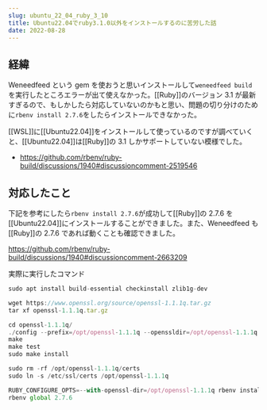 ```yaml
---
slug: ubuntu_22_04_ruby_3_10
title: Ubuntu22.04でruby3.1.0以外をインストールするのに苦労した話
date: 2022-08-28
---
```


## 経緯

Weneedfeed という gem を使おうと思いインストールして`weneedfeed build`を実行したところエラーが出て使えなかった。[[Ruby]]のバージョン 3.1 が最新すぎるので、もしかしたら対応していないのかもと思い、問題の切り分けのために`rbenv install 2.7.6`をしたらインストールできなかった。

[[WSL]]に[[Ubuntu22.04]]をインストールして使っているのですが調べていくと、[[Ubuntu22.04]]は[[Ruby]]の 3.1 しかサポートしていない模様でした。

- https://github.com/rbenv/ruby-build/discussions/1940#discussioncomment-2519546

## 対応したこと

下記を参考にしたら`rbenv install 2.7.6`が成功して[[Ruby]]の 2.7.6 を[[Ubuntu22.04]]にインストールすることができました。また、Weneedfeed も[[Ruby]]の 2.7.6 であれば動くことも確認できました。

https://github.com/rbenv/ruby-build/discussions/1940#discussioncomment-2663209

実際に実行したコマンド

```javascript
sudo apt install build-essential checkinstall zlib1g-dev

wget https://www.openssl.org/source/openssl-1.1.1q.tar.gz
tar xf openssl-1.1.1q.tar.gz

cd openssl-1.1.1q/
./config --prefix=/opt/openssl-1.1.1q --openssldir=/opt/openssl-1.1.1q shared zlib
make
make test
sudo make install

sudo rm -rf /opt/openssl-1.1.1q/certs
sudo ln -s /etc/ssl/certs /opt/openssl-1.1.1q

RUBY_CONFIGURE_OPTS=--with-openssl-dir=/opt/openssl-1.1.1q rbenv install 2.7.6
rbenv global 2.7.6
```
